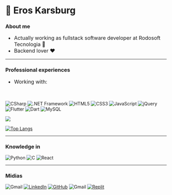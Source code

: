<body>
<h1> 👤 Eros Karsburg </h1>

<h3> About me </h3>

<div style="font-size: 16px;">
  <ul>
    <li>Actually working as fullstack software developer at Rodosoft Tecnologia 📌</li>
    <li>Backend lover ❤️</li>
  </ul>
</div>

<hr>

<h3>Professional experiences</h3>

<div style="font-size: 16px;">
  <ul>
    <li>Working with:</li>
  </ul></br>
</div>

![CSharp](https://img.shields.io/badge/C%23-239120?style=for-the-badge&logo=c-sharp&logoColor=white)
![.NET Framework](https://img.shields.io/badge/.NET-5C2D91?style=for-the-badge&logo=.net&logoColor=white)
![HTML5](https://img.shields.io/badge/HTML5-E34F26?style=for-the-badge&logo=html5&logoColor=white)
![CSS3](https://img.shields.io/badge/CSS3-1572B6?style=for-the-badge&logo=css3&logoColor=white)
![JavaScript](https://img.shields.io/badge/JavaScript-F7DF1E?style=for-the-badge&logo=javascript&logoColor=black)
![jQuery](https://img.shields.io/badge/jQuery-0769AD?style=for-the-badge&logo=jquery&logoColor=white)
![Flutter](https://img.shields.io/badge/Flutter-02569B?style=for-the-badge&logo=flutter&logoColor=white)
![Dart](https://img.shields.io/badge/Dart-0175C2?style=for-the-badge&logo=dart&logoColor=white)
![MySQL](https://img.shields.io/badge/MySQL-00000F?style=for-the-badge&logo=mysql&logoColor=white)

<div style="">

<picture>
  <source
    srcset="https://github-readme-stats.vercel.app/api?username=Brokisin&show_icons=true&bg_color=0000&border_color=dcdcdc&title_color=fffff0&text_color=dcdcdc&ring_color=ff0000&icon_color=ff0000"
    media="(prefers-color-scheme: dark)"
  />
  <source
    srcset="https://github-readme-stats.vercel.app/api?username=Brokisin&show_icons=true"
    media="(prefers-color-scheme: light), (prefers-color-scheme: no-preference)"
  />
  <img src="https://github-readme-stats.vercel.app/api?username=Brokisin&show_icons=true" />
</picture>

[![Top Langs](https://github-readme-stats.vercel.app/api/top-langs/?username=Brokisin&layout=donut&bg_color=0000&border_color=dcdcdc&title_color=fffff0&text_color=dcdcdc)](https://github.com/Brokisin/github-readme-stats)
</div>

<hr>

<h3>Knowledge in</h3>

![Python](https://img.shields.io/badge/Python-14354C?style=for-the-badge&logo=python&logoColor=white)
![C](https://img.shields.io/badge/C-00599C?style=for-the-badge&logo=c&logoColor=white)
![React](https://img.shields.io/badge/React-20232A?style=for-the-badge&logo=react&logoColor=61DAFB)

<hr>

<h3>Midias</h3>

![Gmail](https://img.shields.io/badge/Gmail-D14836?style=for-the-badge&logo=gmail&logoColor=white)
[![LinkedIn](https://img.shields.io/badge/LinkedIn-0077B5?style=for-the-badge&logo=linkedin&logoColor=white)](https://www.linkedin.com/in/eros-karsburg-05630b221/)
[![GitHub](https://img.shields.io/badge/GitHub-100000?style=for-the-badge&logo=github&logoColor=white)](https://github.com/Brokisin)
![Gmail](https://img.shields.io/badge/Gmail-D14836?style=for-the-badge&logo=gmail&logoColor=white)
[![Replit](https://img.shields.io/badge/Replit-100000?style=for-the-badge&logo=replit&logoColor=orange)](https://replit.com/@ErosKarsburg?path=&tab=repls)

</body>
